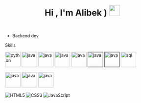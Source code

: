 
<h1 align="center"><b>Hi , I'm Alibek ) </b><img src="![image](https://user-images.githubusercontent.com/91368175/217565904-06b2d61a-ef4f-4f68-b6e8-18ce30d9fdfa.png)
" width="35"></h1>

<br>


- Backend dev 

Skills

[<img src="https://cdn.iconscout.com/icon/free/png-256/python-3521655-2945099.png" alt="python" width="50">](https://docs.python.org/3/library/index.html)
[<img src="https://cdn.iconscout.com/icon/free/png-512/django-1-282754.png?f=avif&w=256" alt="java" width="50">](https://docs.djangoproject.com/en/4.1/)
[<img src="https://cdn.iconscout.com/icon/free/png-128/java-2038875-1720088.png" alt="java" width="50">](https://docs.oracle.com/en/java/)
[<img src="https://img.icons8.com/color/256/spring-logo.png" alt="java" width="50">](https://docs.oracle.com/en/java/)
[<img src="https://cdn.iconscout.com/icon/free/png-512/node-js-1174925.png?f=avif&w=256" alt="java" width="50">](https://nodejs.org/en/)
[<img src="https://cdn.iconscout.com/icon/free/png-512/react-4-1175110.png?f=avif&w=256" alt="java" width="50">]()
[<img src="https://cdn.iconscout.com/icon/free/png-512/c-4-226082.png?f=avif&w=256" alt="java" width="50">]()
[<img src="https://img.icons8.com/color/256/postgreesql.png" alt="sql" width="50">](https://www.postgresql.org/)


[<img src="https://img.icons8.com/color/256/linux.png" alt="java" width="50">](https://ubuntu.com/)
[<img src="https://img.icons8.com/color/256/docker.png" alt="java" width="50">](https://www.docker.com/)
[<img src="https://img.icons8.com/fluency/256/visual-studio-code-2019.png" alt="java" width="50">](https://code.visualstudio.com/)


![HTML5](https://img.shields.io/badge/HTML5%20-%23E34F26.svg?style=for-the-badge&logo=html5&logoColor=white)
![CSS3](https://img.shields.io/badge/CSS%20-%231572B6.svg?style=for-the-badge&logo=css3&logoColor=white)
![JavaScript](https://img.shields.io/badge/JavaScript%20-%23F7DF1E.svg?style=for-the-badge&logo=javascript&logoColor=black)
